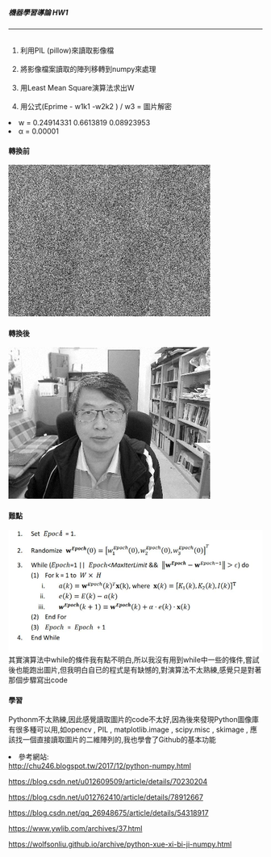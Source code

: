 ##### 機器學習導論 HW1 #
--------------------------
<ol>
  <li>利用PIL (pillow)來讀取影像檔</li>
  <li>將影像檔案讀取的陣列移轉到numpy來處理</li>
  <li>用Least Mean Square演算法求出W</li>
  <li>用公式(Eprime - w1k1 -w2k2 ) / w3 = 圖片解密</li>
</ol>


  <li>w = 0.24914331  0.6613819  0.08923953</li>
  <li>α = 0.00001</li>

#### 轉換前 #
![Alt text](https://github.com/Yukino0103/ML2018_410421254/blob/master/HW1/Eprime.png)

#### 轉換後 #
![Alt text](https://github.com/Yukino0103/ML2018_410421254/blob/master/HW1/%E8%A7%A3%E5%AF%86%E5%9C%96%E7%89%87.png)



#### 難點 #
![Alt text](https://github.com/Yukino0103/ML2018_410421254/blob/master/HW1/temp.jpg)
其實演算法中while的條件我有點不明白,所以我沒有用到while中一些的條件,嘗試後也能跑出圖片,但我明白自已的程式是有缺憾的,對演算法不太熟練,感覺只是對著那個步驟寫出code

#### 學習 #
Pythonm不太熟練,因此感覺讀取圖片的code不太好,因為後來發現Python圖像庫有很多種可以用,如opencv , PIL , matplotlib.image , scipy.misc , skimage , 應該找一個直接讀取圖片的二維陣列的,我也學會了Github的基本功能
  <li>參考網站:</li>
http://chu246.blogspot.tw/2017/12/python-numpy.html

https://blog.csdn.net/u012609509/article/details/70230204

https://blog.csdn.net/u012762410/article/details/78912667

https://blog.csdn.net/qq_26948675/article/details/54318917

https://www.ywlib.com/archives/37.html

https://wolfsonliu.github.io/archive/python-xue-xi-bi-ji-numpy.html

